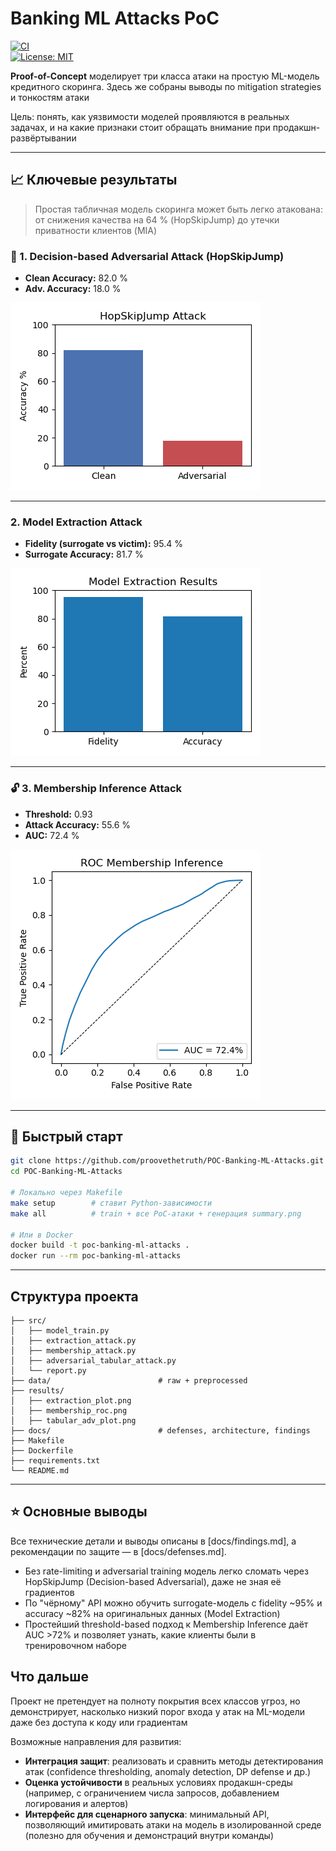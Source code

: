 # Banking ML Attacks PoC
[![CI](https://github.com/proovethetruth/POC-Banking-ML-Attacks/actions/workflows/ci.yml/badge.svg)](https://github.com/proovethetruth/POC-Banking-ML-Attacks/actions/workflows/ci.yml)  
[![License: MIT](https://img.shields.io/badge/License-MIT-blue.svg)](LICENSE)

**Proof-of-Concept** моделирует три класса атаки на простую ML-модель кредитного скоринга. Здесь же собраны выводы по mitigation strategies и тонкостям атаки

Цель: понять, как уязвимости моделей проявляются в реальных задачах, и на какие признаки стоит обращать внимание при продакшн-развёртывании

---

## 📈 Ключевые результаты
> Простая табличная модель скоринга может быть легко атакована:  
> от снижения качества на 64 % (HopSkipJump) до утечки приватности клиентов (MIA)

### 🧨 1. Decision-based Adversarial Attack (HopSkipJump)

- **Clean Accuracy:** 82.0 %  
- **Adv. Accuracy:** 18.0 %

![HopSkipJump Attack](results/tabular_adv_plot.png)

---

### 2. Model Extraction Attack

- **Fidelity (surrogate vs victim):** 95.4 %  
- **Surrogate Accuracy:** 81.7 %

![Model Extraction Results](results/extraction_plot.png)

---

### 🔓 3. Membership Inference Attack

- **Threshold:** 0.93  
- **Attack Accuracy:** 55.6 %  
- **AUC:** 72.4 %

![Membership Inference ROC](results/membership_roc.png)

---

## 🚀 Быстрый старт

```bash
git clone https://github.com/proovethetruth/POC-Banking-ML-Attacks.git
cd POC-Banking-ML-Attacks

# Локально через Makefile
make setup        # ставит Python-зависимости
make all          # train + все PoC-атаки + генерация summary.png

# Или в Docker
docker build -t poc-banking-ml-attacks .
docker run --rm poc-banking-ml-attacks
````

---

## Структура проекта

```
├── src/
│   ├── model_train.py
│   ├── extraction_attack.py
│   ├── membership_attack.py
│   ├── adversarial_tabular_attack.py
│   └── report.py
├── data/                        # raw + preprocessed
├── results/
│   ├── extraction_plot.png
│   ├── membership_roc.png
│   ├── tabular_adv_plot.png
├── docs/                        # defenses, architecture, findings
├── Makefile
├── Dockerfile
├── requirements.txt
└── README.md
```

---

## ⭐ Основные выводы
Все технические детали и выводы описаны в [docs/findings.md], а рекомендации по защите — в [docs/defenses.md].

- Без rate-limiting и adversarial training модель легко сломать через HopSkipJump (Decision-based Adversarial), даже не зная её градиентов
- По "чёрному" API можно обучить surrogate-модель с fidelity ~95% и accuracy ~82% на оригинальных данных (Model Extraction)
- Простейший threshold-based подход к Membership Inference даёт AUC >72% и позволяет узнать, какие клиенты были в тренировочном наборе 

## Что дальше
Проект не претендует на полноту покрытия всех классов угроз, но демонстрирует, насколько низкий порог входа у атак на ML-модели даже без доступа к коду или градиентам

Возможные направления для развития:
* **Интеграция защит**: реализовать и сравнить методы детектирования атак (confidence thresholding, anomaly detection, DP defense и др.)
* **Оценка устойчивости** в реальных условиях продакшн-среды (например, с ограничением числа запросов, добавлением логирования и алертов)
* **Интерфейс для сценарного запуска**: минимальный API, позволяющий имитировать атаки на модель в изолированной среде (полезно для обучения и демонстраций внутри команды)
